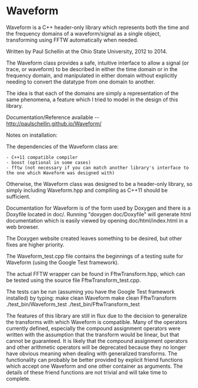 Waveform
========

Waveform is a C++ header-only library which represents both the time and the frequency domains of a waveform/signal as a single object, transforming using FFTW automatically when needed.

Written by Paul Schellin at the Ohio State University, 2012 to 2014.

The Waveform class provides a safe, intuitive interface to allow a signal (or trace, or waveform) to be described in either the time domain or in the frequency domain, and manipulated in either domain without explicitly needing to convert the datatype from one domain to another.

The idea is that each of the domains are simply a representation of the same phenomena, a feature which I tried to model in the design of this library.


Documentation/Reference available --  http://paulschellin.github.io/Waveform/


Notes on installation:

	
The dependencies of the Waveform class are:

	- C++11 compatible compiler
	- boost	(optional in some cases)
	- fftw (not necessary if you can match another library's interface to the one which Waveform was designed with)


Otherwise, the Waveform class was designed to be a header-only library, so simply including Waveform.hpp and compiling as C++11 should be sufficient.

Documentation for Waveform is of the form used by Doxygen and there is a Doxyfile located in doc/. Running "doxygen doc/Doxyfile" will generate html documentation which is easily viewed by opening doc/html/index.html in a web browser.

The Doxygen website created leaves something to be desired, but other fixes are higher priority.

The Waveform_test.cpp file contains the beginnings of a testing suite for Waveform (using the Google Test framework).

The actual FFTW wrapper can be found in FftwTransform.hpp, which can be tested using the source file FftwTransform_test.cpp.

The tests can be run (assuming you have the Google Test framework installed) by typing:
	make clean Waveform
	make clean FftwTransform
	./test_bin/Waveform_test
	./test_bin/FftwTransform_test


The features of this library are still in flux due to the decision to generalize the transforms with which Waveform is compatible. Many of the operators currently defined, especially the compound assignment operators were written with the assumption that the transform would be linear, but that cannot be guaranteed. It is likely that the compound assignment operators and other arithmetic operators will be deprecated because they no longer have obvious meaning when dealing with generalized transforms. The functionality can probably be better provided by explicit friend functions which accept one Waveform and one other container as arguments. The details of these friend functions are not trivial and will take time to complete.
	
